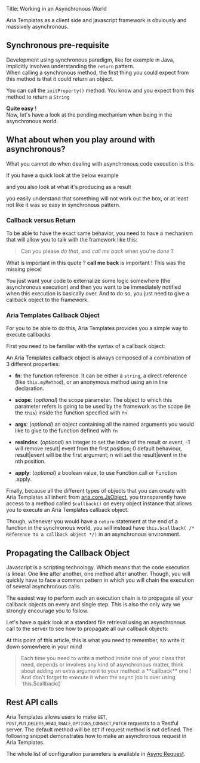 Title: Working in an Asynchronous World



Aria Templates as a client side and javascript framework is obviously and massively asynchronous.

## Synchronous pre-requisite

Development using synchronous paradigm, like for example in Java, implicitly involves understanding the `return` pattern.<br />
When calling a synchronous method, the first thing you could expect from this method is that it could return an object.

<script src='http://snippets.ariatemplates.com/snippets/github.com/ariatemplates/documentation-code/snippets/core/asynchronous/MyClass.java?noheader=true&lang=java' defer></script>

You can call the `initProperty()` method. You know and you expect from this method to return a `String`

**Quite easy** !<br />
Now, let's have a look at the pending mechanism when being in the asynchronous world.

## What about when you play around with asynchronous?

What you cannot do when dealing with asynchronous code execution is this
<script src='http://snippets.ariatemplates.com/snippets/github.com/ariatemplates/documentation-code/snippets/core/asynchronous/Async.js?noheader=true&tag=notWorking&lang=javascript&outdent=true' defer></script>

If you have a quick look at the below example

<script src='http://snippets.ariatemplates.com/snippets/github.com/ariatemplates/documentation-code/snippets/core/asynchronous/Async.js?noheader=true&tag=playingAsynchronous&lang=javascript&outdent=true' defer></script>

and you also look at what it's producing as a result

<script src='http://snippets.ariatemplates.com/snippets/github.com/ariatemplates/documentation-code/snippets/core/asynchronous/console_output.text?noheader=true' defer></script>


you easily understand that something will not work out the box, or at least not like it was so easy in synchronous pattern.

### Callback versus Return

To be able to have the exact same behavior, you need to have a mechanism that will allow you to talk with the framework like this:

> Can you please _do that_, and _call me back_ when you're _done_ ?

What is important in this quote ? **call me back** is important ! This was the missing piece!

You just want your code to externalize some logic somewhere (the asynchronous execution) and then you want to be immediately notified when this execution is basically over. And to do so, you just need to give a callback object to the framework.

### Aria Templates Callback Object

For you to be able to do this, Aria Templates provides you a simple way to execute callbacks

First you need to be familiar with the syntax of a callback object:

<script src='http://snippets.ariatemplates.com/snippets/github.com/ariatemplates/documentation-code/snippets/core/asynchronous/Async.js?tag=sampleCallbackObject&lang=javascript&outdent=true' defer></script>

An Aria Templates callback object is always composed of a combination of 3 different properties:

* **fn**: the function reference. It can be either a `string`, a direct reference (like `this.myMethod`), or an anonymous method using an in line declaration.

* **scope**: (_optional_) the scope parameter. The object to which this parameter refers is going to be used by the framework as the scope (ie the `this`) inside the function specified with `fn`

* **args**: (_optional_) an object containing all the named arguments you would like to give to the function defined with `fn`

* **resIndex**: (_optional_) an integer to set the index of the result or event, -1 will remove result| event from the first
position; 0 default behaviour, result|event will be the first argument; n will set the result|event in the nth position.

* **apply**: (_optional_) a boolean value, to use Function.call or Function .apply.


Finally, because all the different types of objects that you can create with Aria Templates all inherit from [aria.core.JsObject](http://ariatemplates.com/api/#aria.core.JsObject), you transparently have access to a method called `$callback()` on every object instance that allows you to execute an Aria Templates callback object.

Though, whenever you would have a `return` statement at the end of a function in the synchronous world, you will instead have `this.$callback( /* Reference to a callback object */)` in an asynchronous environment.

<script src='http://snippets.ariatemplates.com/snippets/github.com/ariatemplates/documentation-code/snippets/core/asynchronous/Async.js?tag=sampleSyncReturn&lang=javascript&outdent=true' defer></script>
<script src='http://snippets.ariatemplates.com/snippets/github.com/ariatemplates/documentation-code/snippets/core/asynchronous/Async.js?tag=sampleAsyncReturn&lang=javascript&outdent=true' defer></script>

## Propagating  the Callback Object

Javascript is a scripting technology. Which means that the code execution is linear. One line after another, one method after another. Though, you will quickly have to face a common pattern in which you will chain the execution of several asynchronous calls.

The easiest way to perform such an execution chain is to propagate all your callback objects on every and single step. This is also the only way we strongly encourage you to follow.

Let's have a quick look at a standard file retrieval using an asynchronous call to the server to see how to propagate all our callback objects:


<script src='http://snippets.ariatemplates.com/snippets/github.com/ariatemplates/documentation-code/snippets/core/asynchronous/Async.js?tag=propagatingCallback&lang=javascript&outdent=true' defer></script>

At this point of this article, this is what you need to remember, so write it down somewhere in your mind
<blockquote>
Each time you need to write a method inside one of your class that need, depends or involves any kind of asynchronous matter, think about adding an extra argument to your method: a **callback** one !<br />
And don't forget to execute it when the async job is over using `this.$callback()`
</blockquote>

## Rest API calls

Aria Templates allows users to make `GET`, `POST`,`PUT`,`DELETE`,`HEAD`,`TRACE`,`OPTIONS`,`CONNECT`,`PATCH` requests to a Restful server. The default method will be `GET` if request method is not defined. The following snippet demonstrates how to make an asynchronous request in Aria Templates.

<script src='http://snippets.ariatemplates.com/snippets/github.com/ariatemplates/documentation-code/snippets/core/asynchronous/Async.js?tag=sampleAsyncRequest&lang=javascript&outdent=true' defer></script>

The whole list of configuration parameters is available in [Async Request](http://ariatemplates.com/api/##aria.core.CfgBeans:IOAsyncRequestCfg).
